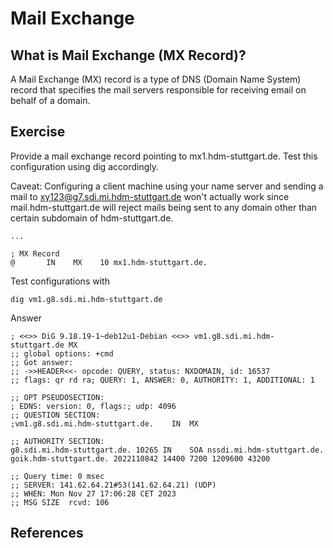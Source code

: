 # Mail Exchange

## What is Mail Exchange (MX Record)?

A Mail Exchange (MX) record is a type of DNS (Domain Name System) record that specifies the mail servers responsible for receiving email on behalf of a domain.

## Exercise

Provide a mail exchange record pointing to mx1.hdm-stuttgart.de. Test this configuration using dig accordingly.

Caveat: Configuring a client machine using your name server and sending a mail to xy123@g7.sdi.mi.hdm-stuttgart.de won't actually work since mail.hdm-stuttgart.de will reject mails being sent to any domain other than certain subdomain of hdm-stuttgart.de.

```ssh
...

; MX Record
@       IN    MX    10 mx1.hdm-stuttgart.de.
```

Test configurations with

```ssh
dig vm1.g8.sdi.mi.hdm-stuttgart.de
```

Answer

```ssh
; <<>> DiG 9.18.19-1~deb12u1-Debian <<>> vm1.g8.sdi.mi.hdm-stuttgart.de MX
;; global options: +cmd
;; Got answer:
;; ->>HEADER<<- opcode: QUERY, status: NXDOMAIN, id: 16537
;; flags: qr rd ra; QUERY: 1, ANSWER: 0, AUTHORITY: 1, ADDITIONAL: 1

;; OPT PSEUDOSECTION:
; EDNS: version: 0, flags:; udp: 4096
;; QUESTION SECTION:
;vm1.g8.sdi.mi.hdm-stuttgart.de.	IN	MX

;; AUTHORITY SECTION:
g8.sdi.mi.hdm-stuttgart.de. 10265 IN	SOA	nssdi.mi.hdm-stuttgart.de. goik.hdm-stuttgart.de. 2022110842 14400 7200 1209600 43200

;; Query time: 0 msec
;; SERVER: 141.62.64.21#53(141.62.64.21) (UDP)
;; WHEN: Mon Nov 27 17:06:28 CET 2023
;; MSG SIZE  rcvd: 106
```

## References
